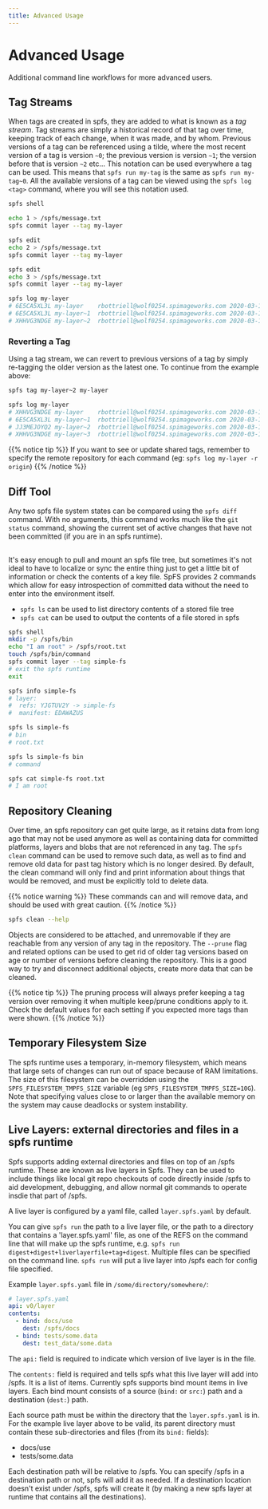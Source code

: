 ```yaml
---
title: Advanced Usage
---
```


# Advanced Usage

Additional command line workflows for more advanced users.

## Tag Streams

When tags are created in spfs, they are added to what is known as a _tag stream_. Tag streams are simply a historical record of that tag over time, keeping track of each change, when it was made, and by whom. Previous versions of a tag can be referenced using a tilde, where the most recent version of a tag is version `~0`; the previous version is version `~1`; the version before that is version `~2` etc... This notation can be used everywhere a tag can be used. This means that `spfs run my-tag` is the same as `spfs run my-tag~0`. All the available versions of a tag can be viewed using the `spfs log <tag>` command, where you will see this notation used.

```bash
spfs shell

echo 1 > /spfs/message.txt
spfs commit layer --tag my-layer

spfs edit
echo 2 > /spfs/message.txt
spfs commit layer --tag my-layer

spfs edit
echo 3 > /spfs/message.txt
spfs commit layer --tag my-layer

spfs log my-layer
# 6E5CA5XL3L my-layer    rbottriell@wolf0254.spimageworks.com 2020-03-18 10:12
# 6E5CA5XL3L my-layer~1  rbottriell@wolf0254.spimageworks.com 2020-03-18 10:11
# XHHVG3NDGE my-layer~2  rbottriell@wolf0254.spimageworks.com 2020-03-18 10:11
```

### Reverting a Tag

Using a tag stream, we can revert to previous versions of a tag by simply re-tagging the older version as the latest one. To continue from the example above:

```bash
spfs tag my-layer~2 my-layer

spfs log my-layer
# XHHVG3NDGE my-layer    rbottriell@wolf0254.spimageworks.com 2020-03-18 10:16
# 6E5CA5XL3L my-layer~1  rbottriell@wolf0254.spimageworks.com 2020-03-18 10:12
# JJ3MEJOYQ2 my-layer~2  rbottriell@wolf0254.spimageworks.com 2020-03-18 10:11
# XHHVG3NDGE my-layer~3  rbottriell@wolf0254.spimageworks.com 2020-03-18 10:11
```

{{% notice tip %}}
If you want to see or update shared tags, remember to specify the remote repository for each command (eg: `spfs log my-layer -r origin`)
{{% /notice %}}

## Diff Tool

Any two spfs file system states can be compared using the `spfs diff` command. With no arguments, this command works much like the `git status` command, showing the current set of active changes that have not been committed (if you are in an spfs runtime).

##

It's easy enough to pull and mount an spfs file tree, but sometimes it's not ideal to have to localize or sync the entire thing just to get a little bit of information or check the contents of a key file. SpFS provides 2 commands which allow for easy introspection of committed data without the need to enter into the environment itself.

- `spfs ls` can be used to list directory contents of a stored file tree
- `spfs cat` can be used to output the contents of a file stored in spfs

```bash
spfs shell
mkdir -p /spfs/bin
echo "I am root" > /spfs/root.txt
touch /spfs/bin/command
spfs commit layer --tag simple-fs
# exit the spfs runtime
exit

spfs info simple-fs
# layer:
#  refs: YJGTUV2Y -> simple-fs
#  manifest: EDAWAZUS

spfs ls simple-fs
# bin
# root.txt

spfs ls simple-fs bin
# command

spfs cat simple-fs root.txt
# I am root
```

## Repository Cleaning

Over time, an spfs repository can get quite large, as it retains data from long ago that may not be used anymore as well as containing data for committed platforms, layers and blobs that are not referenced in any tag. The `spfs clean` command can be used to remove such data, as well as to find and remove old data for past tag history which is no longer desired. By default, the clean command will only find and print information about things that would be removed, and must be explicitly told to delete data.

{{% notice warning %}}
These commands can and will remove data, and should be used with great caution.
{{% /notice %}}

```bash
spfs clean --help
```

Objects are considered to be attached, and unremovable if they are reachable from any version of any tag in the repository. The `--prune` flag and related options can be used to get rid of older tag versions based on age or number of versions before cleaning the repository. This is a good way to try and disconnect additional objects, create more data that can be cleaned.

{{% notice tip %}}
The pruning process will always prefer keeping a tag version over removing it when multiple keep/prune conditions apply to it. Check the default values for each setting if you expected more tags than were shown.
{{% /notice %}}

## Temporary Filesystem Size

The spfs runtime uses a temporary, in-memory filesystem, which means that large sets of changes can run out of space because of RAM limitations. The size of this filesystem can be overridden using the `SPFS_FILESYSTEM_TMPFS_SIZE` variable (eg `SPFS_FILESYSTEM_TMPFS_SIZE=10G`). Note that specifying values close to or larger than the available memory on the system may cause deadlocks or system instability.


## Live Layers: external directories and files in a spfs runtime

Spfs supports adding external directories and files on top of an /spfs runtime. These are known as live layers in Spfs. They can be used to include things like local git repo checkouts of code directly inside /spfs to aid development, debugging, and allow normal git commands to operate insdie that part of /spfs.

A live layer is configured by a yaml file, called `layer.spfs.yaml` by default.

You can give `spfs run` the path to a live layer file, or the path to a directory that contains a 'layer.spfs.yaml' file, as one of the REFS on the command line that will make up the spfs runtime, e.g. `spfs run digest+digest+liverlayerfile+tag+digest`. Multiple files can be specified on the command line. `spfs run` will put a live layer into /spfs each for config file specified.

Example `layer.spfs.yaml` file in `/some/directory/somewhere/`:

```yaml
# layer.spfs.yaml
api: v0/layer
contents:
  - bind: docs/use
    dest: /spfs/docs
  - bind: tests/some.data
    dest: test_data/some.data
```

The `api:` field is required to indicate which version of live layer is in the file.

The `contents:` field is required and tells spfs what this live layer will add into /spfs. It is a list of items. Currently spfs supports bind mount items in live layers. Each bind mount consists of a source (`bind:` or `src:`) path and a destination (`dest:`) path. 

Each source path must be within the directory that the `layer.spfs.yaml` is in. For the example live layer above to be valid, its parent directory must contain these sub-directories and files (from its `bind:` fields):
- docs/use
- tests/some.data

Each destination path will be relative to /spfs. You can specify /spfs in a destination path or not, spfs will add it as needed. If a destination location doesn't exist under /spfs, spfs will create it (by making a new spfs layer at runtime that contains all the destinations).
